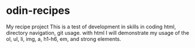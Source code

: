 # odin-recipes
My recipe project
This is a test of development in skills in coding html, directory navigation, git usage.
with html I will demonstrate my usage of the ol, ul, li, img, a, h1-h6, em, and strong elements. 
